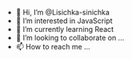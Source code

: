 - 👋 Hi, I’m @Lisichka-sinichka
- 👀 I’m interested in JavaScript
- 🌱 I’m currently learning React
- 💞️ I’m looking to collaborate on ...
- 📫 How to reach me ...

<!---
Lisichka-sinichka/Lisichka-sinichka is a ✨ special ✨ repository because its `README.md` (this file) appears on your GitHub profile.
You can click the Preview link to take a look at your changes.
--->
